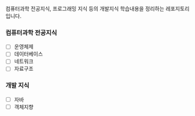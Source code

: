 컴퓨터과학 전공지식, 프로그래밍 지식 등의 개발지식 학습내용을 정리하는 레포지토리입니다.

### 컴퓨터과학 전공지식
- [ ] 운영체제
- [ ] 데이터베이스
- [ ] 네트워크
- [ ] 자료구조

### 개발 지식
- [ ] 자바
- [ ] 객체지향

